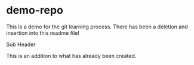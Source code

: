 # demo-repo
This is a demo for the git learning process.
There has been a deletion and insertion into this readme file!

Sub Header

This is an addition to what has already been created.